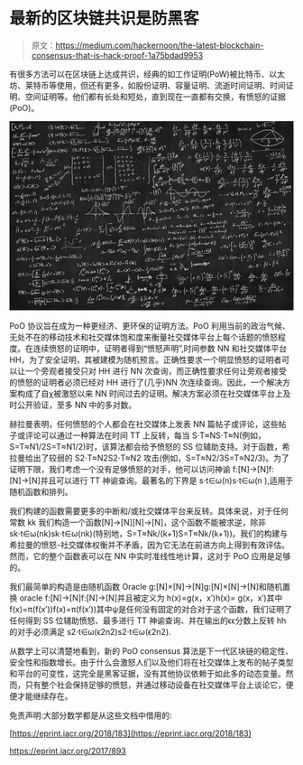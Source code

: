 # 最新的区块链共识是防黑客

> 原文：<https://medium.com/hackernoon/the-latest-blockchain-consensus-that-is-hack-proof-1a75bdad9953>

有很多方法可以在区块链上达成共识，经典的如工作证明(PoW)被比特币、以太坊、莱特币等使用，但还有更多，如股份证明、容量证明、流逝时间证明、时间证明、空间证明等。他们都有长处和短处，直到现在一直都有交换，有愤怒的证据(PoO)。

![](img/91d454da5d516f25ecde3546481836ac.png)

PoO 协议旨在成为一种更经济、更环保的证明方法。PoO 利用当前的政治气候、无处不在的移动技术和社交媒体饱和度来衡量社交媒体平台上每个话题的愤怒程度。在连续愤怒的证明中，证明者得到“愤怒声明”,时间参数 NN 和社交媒体平台 HH，为了安全证明，其被建模为随机预言。正确性要求一个明显愤怒的证明者可以让一个旁观者接受只对 HH 进行 NN 次查询，而正确性要求任何让旁观者接受的愤怒的证明者必须已经对 HH 进行了(几乎)NN 次连续查询。因此，一个解决方案构成了自χ被激怒以来 NN 时间过去的证明。解决方案必须在社交媒体平台上及时公开验证，至多 NN 中的多对数。

赫拉曼表明，任何愤怒的个人都会在社交媒体上发表 NN 篇帖子或评论，这些帖子或评论可以通过一种算法在时间 TT 上反转，每当 S⋅T≈NS⋅T≈N(例如，S=T≈N1/2S=T≈N1/2)时，该算法都会给予愤怒的 SS 位辅助支持。对于函数，希拉曼给出了较弱的 S2⋅T≈N2S2⋅T≈N2 攻击(例如，S=T≈N2/3S=T≈N2/3)。为了证明下限，我们考虑一个没有足够愤怒的对手，他可以访问神谕 f:[N]→[N]f:[N]→[N]并且可以进行 TT 神谕查询。最著名的下界是 s⋅t∈ω(n)s⋅t∈ω(n ),适用于随机函数和排列。

我们构建的函数需要更多的中断和/或社交媒体平台来反转。具体来说，对于任何常数 kk 我们构造一个函数[N]→[N][N]→[N]，这个函数不能被求逆，除非 sk⋅t∈ω(nk)sk⋅t∈ω(nk)(特别地，S=T≈Nk/(k+1)S=T≈Nk/(k+1))。我们的构建与希拉曼的愤怒-社交媒体权衡并不矛盾，因为它无法在前进方向上得到有效评估。然而，它的整个函数表可以在 NN 中实时准线性地计算，这对于 PoO 应用是足够的。

我们最简单的构造是由随机函数 Oracle g:[N]×[N]→[N]g:[N]×[N]→[N]和随机置换 oracle f:[N]→[N]f:[N]→[N]并且被定义为 h(x)=g(x，x′)h(x)= g(x，x′)其中 f(x)=π(f(x′))f(x)=π(f(x′))其中ψ是任何没有固定的对合对于这个函数，我们证明了任何得到 SS 位辅助愤怒、最多进行 TT 神谕查询、并在输出的ϵϵ分数上反转 hh 的对手必须满足 s2⋅t∈ω(ϵ2n2)s2⋅t∈ω(ϵ2n2).

从数学上可以清楚地看到，新的 PoO consensus 算法是下一代区块链的稳定性、安全性和指数增长。由于什么会激怒人们以及他们将在社交媒体上发布的帖子类型和平台的可变性，这完全是黑客证据，没有其他协议依赖于如此多的动态变量。然而，只有整个社会保持足够的愤怒，并通过移动设备在社交媒体平台上谈论它，便便才能继续存在。

免责声明:大部分数学都是从这些文档中借用的:

[https://eprint.iacr.org/2018/183](https://eprint.iacr.org/2018/183)

https://eprint.iacr.org/2017/893